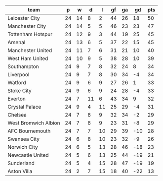 |         team         | p  | w  | d  | l  | gf | ga | gd  | pts |
|----------------------|----|----|----|----|----|----|-----|-----|
| Leicester City       | 24 | 14 |  8 |  2 | 44 | 26 |  18 |  50|
| Manchester City      | 24 | 14 |  5 |  5 | 46 | 23 |  23 |  47|
| Tottenham Hotspur    | 24 | 12 |  9 |  3 | 44 | 19 |  25 |  45|
| Arsenal              | 24 | 13 |  6 |  5 | 37 | 22 |  15 |  45|
| Manchester United    | 24 | 11 |  7 |  6 | 31 | 21 |  10 |  40|
| West Ham United      | 24 | 10 |  9 |  5 | 38 | 28 |  10 |  39|
| Southampton          | 24 |  9 |  7 |  8 | 32 | 24 |   8 |  34|
| Liverpool            | 24 |  9 |  7 |  8 | 30 | 34 |  -4 |  34|
| Watford              | 24 |  9 |  6 |  9 | 27 | 26 |   1 |  33|
| Stoke City           | 24 |  9 |  6 |  9 | 24 | 28 |  -4 |  33|
| Everton              | 24 |  7 | 11 |  6 | 43 | 34 |   9 |  32|
| Crystal Palace       | 24 |  9 |  4 | 11 | 25 | 29 |  -4 |  31|
| Chelsea              | 24 |  7 |  8 |  9 | 32 | 34 |  -2 |  29|
| West Bromwich Albion | 24 |  7 |  8 |  9 | 23 | 31 |  -8 |  29|
| AFC Bournemouth      | 24 |  7 |  7 | 10 | 29 | 39 | -10 |  28|
| Swansea City         | 24 |  6 |  8 | 10 | 23 | 32 |  -9 |  26|
| Norwich City         | 24 |  6 |  5 | 13 | 28 | 46 | -18 |  23|
| Newcastle United     | 24 |  5 |  6 | 13 | 25 | 44 | -19 |  21|
| Sunderland           | 24 |  5 |  4 | 15 | 28 | 47 | -19 |  19|
| Aston Villa          | 24 |  2 |  7 | 15 | 18 | 40 | -22 |  13|
